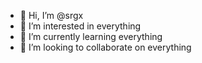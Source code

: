- 👋 Hi, I’m @srgx
- 👀 I’m interested in everything
- 🌱 I’m currently learning everything
- 💞️ I’m looking to collaborate on everything

<!---
B6NH/B6NH is a ✨ special ✨ repository because its `README.md` (this file) appears on your GitHub profile.
You can click the Preview link to take a look at your changes.
--->
